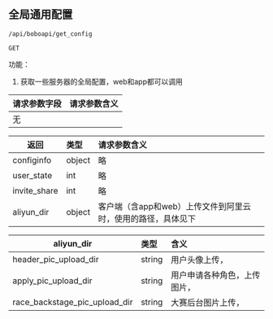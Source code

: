 
## 全局通用配置

~~~
/api/boboapi/get_config
~~~
~~~
GET
~~~


功能：  

1.  获取一些服务器的全局配置，web和app都可以调用  

| 请求参数字段        | 请求参数含义  |
| -------- |:------|
|无         |  |


| 返回 | 类型       | 请求参数含义  |
| -------- |:------|:------|
|configinfo     | object | 略 |
|user_state     |int | 略 |
|invite_share     | int | 略 |
|aliyun_dir     | object | 客户端（含app和web）上传文件到阿里云时，使用的路径，具体见下 |


| aliyun_dir | 类型       | 含义  |
| -------- |:------|:------|
|header_pic_upload_dir     | string | 用户头像上传， |
|apply_pic_upload_dir      | string | 用户申请各种角色，上传图片， |
|race_backstage_pic_upload_dir       | string | 大赛后台图片上传， |


